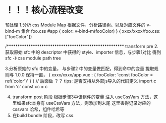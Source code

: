 # ！！！核心流程改变
预处理
1.分析 css Module Map
根据文件，分析路径树。以及对应文件的 v-bind-m 集合
foo.css
#app {
    color: v-bind-m(fooColor)
}
{ xxxx/xxxx/foo.css: ["fooColor"]}

/******************************************************
transform pre
2. 获取原始 sfc 中的 descriptor 中获得的 style、importer 信息，与步骤1对比
得到 sfc -》 css module path tree

3.分析原始的 sfc 中的变量，
与步骤2 中的变量做匹配，得到命中的变量
提取规则与 1.0.0 保持一直，
{
    xxxx/xxxx/app.vue : {
        fooColor: 'const fooColor = ref('color')'
    }
}
// 后面做 ？？
tips: 是否支持从外部js导入的代码定义
import c from 'c'
const cc = c







4. transform post 阶段
根据步骤3中该组件的变量
注入 useCssVars 方法，这里如果sfc本身有 useCssVars 方法，则添加到末尾
这里害得记录对应的 cssvars 哈希，组件哈希等
5. 在build bundle 阶段，改写 css